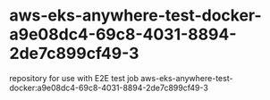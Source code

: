 # aws-eks-anywhere-test-docker-a9e08dc4-69c8-4031-8894-2de7c899cf49-3
repository for use with E2E test job aws-eks-anywhere-test-docker:a9e08dc4-69c8-4031-8894-2de7c899cf49-3
